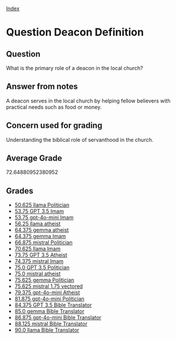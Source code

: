 
[Index](../../index.md)
# Question Deacon Definition
## Question
What is the primary role of a deacon in the local church?

## Answer from notes
A deacon serves in the local church by helping fellow believers with practical needs such as food or money.

## Concern used for grading
Understanding the biblical role of servanthood in the church.

## Average Grade
72.64880952380952

## Grades
 * [50.625 llama Politician](../answers/llama_Politician/Deacon_Definition.md)
 * [53.75 GPT 3.5 Imam](../answers/GPT_3.5_Imam/Deacon_Definition.md)
 * [53.75 gpt-4o-mini Imam](../answers/gpt-4o-mini_Imam/Deacon_Definition.md)
 * [56.25 llama atheist](../answers/llama_atheist/Deacon_Definition.md)
 * [64.375 gemma atheist](../answers/gemma_atheist/Deacon_Definition.md)
 * [64.375 gemma Imam](../answers/gemma_Imam/Deacon_Definition.md)
 * [66.875 mistral Politician](../answers/mistral_Politician/Deacon_Definition.md)
 * [70.625 llama Imam](../answers/llama_Imam/Deacon_Definition.md)
 * [73.75 GPT 3.5 Atheist](../answers/GPT_3.5_Atheist/Deacon_Definition.md)
 * [74.375 mistral Imam](../answers/mistral_Imam/Deacon_Definition.md)
 * [75.0 GPT 3.5 Politician](../answers/GPT_3.5_Politician/Deacon_Definition.md)
 * [75.0 mistral atheist](../answers/mistral_atheist/Deacon_Definition.md)
 * [75.625 gemma Politician](../answers/gemma_Politician/Deacon_Definition.md)
 * [75.625 mistral 1.75 vectored](../answers/mistral_1.75_vectored/Deacon_Definition.md)
 * [79.375 gpt-4o-mini Atheist](../answers/gpt-4o-mini_Atheist/Deacon_Definition.md)
 * [81.875 gpt-4o-mini Politician](../answers/gpt-4o-mini_Politician/Deacon_Definition.md)
 * [84.375 GPT 3.5 Bible Translator](../answers/GPT_3.5_Bible_Translator/Deacon_Definition.md)
 * [85.0 gemma Bible Translator](../answers/gemma_Bible_Translator/Deacon_Definition.md)
 * [86.875 gpt-4o-mini Bible Translator](../answers/gpt-4o-mini_Bible_Translator/Deacon_Definition.md)
 * [88.125 mistral Bible Translator](../answers/mistral_Bible_Translator/Deacon_Definition.md)
 * [90.0 llama Bible Translator](../answers/llama_Bible_Translator/Deacon_Definition.md)

